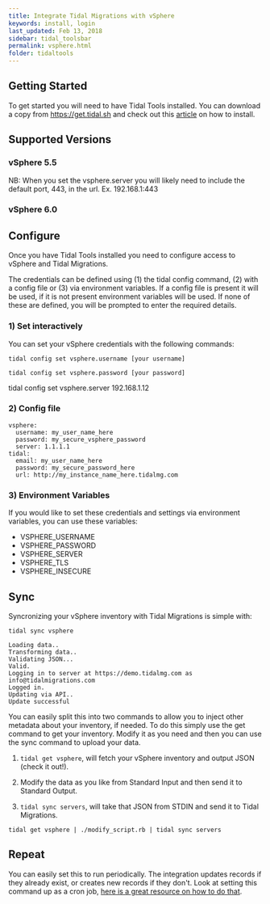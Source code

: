 ```yaml
---
title: Integrate Tidal Migrations with vSphere
keywords: install, login
last_updated: Feb 13, 2018
sidebar: tidal_toolsbar
permalink: vsphere.html
folder: tidaltools
---
```




## Getting Started
To get started you will need to have Tidal Tools installed. You can download a copy from https://get.tidal.sh and check out this [article](getstarted.html) on how to install.

 

## Supported Versions
### vSphere 5.5
NB: When you set the vsphere.server you will likely need to include the default port, 443, in the url. Ex. 192.168.1:443

### vSphere 6.0

## Configure 
Once you have Tidal Tools installed you need to configure access to vSphere and Tidal Migrations.

The credentials can be defined using (1) the tidal config command, (2) with a config file or (3) via environment variables. If a config file is present it will be used, if it is not present environment variables will be used. If none of these are defined, you will be prompted to enter the required details.

 

### 1) Set interactively

You can set your vSphere credentials with the following commands:

``` tidal config set vsphere.username [your username] ```

``` tidal config set vsphere.password [your password] ```

tidal config set vsphere.server 192.168.1.12

 

### 2) Config file

```
vsphere:
  username: my_user_name_here
  password: my_secure_vsphere_password
  server: 1.1.1.1
tidal: 
  email: my_user_name_here 
  password: my_secure_password_here 
  url: http://my_instance_name_here.tidalmg.com
``` 

### 3) Environment Variables

If you would like to set these credentials and settings via environment variables, you can use these variables:

- VSPHERE_USERNAME
- VSPHERE_PASSWORD
- VSPHERE_SERVER
- VSPHERE_TLS
- VSPHERE_INSECURE

## Sync
Syncronizing your vSphere inventory with Tidal Migrations is simple with:

`` tidal sync vsphere ``

``` 
Loading data..
Transforming data..
Validating JSON...
Valid.
Logging in to server at https://demo.tidalmg.com as info@tidalmigrations.com
Logged in.
Updating via API..
Update successful
``` 
You can easily split this into two commands to allow you to inject other metadata about your inventory, if needed. To do this simply use the get command to get your inventory. Modify it as you need and then you can use the sync command to upload your data.

1. `tidal get vsphere`, will fetch your vSphere inventory and output JSON (check it out!).

2. Modify the data as you like from Standard Input and then send it to Standard Output.

3. `tidal sync servers`, will take that JSON from STDIN and send it to Tidal Migrations.  

`` tidal get vsphere | ./modify_script.rb | tidal sync servers ``

## Repeat

You can easily set this to run periodically. The integration updates records if they already exist, or creates new records if they don't. Look at setting this command up as a cron job, [here is a great resource on how to do that](https://www.digitalocean.com/community/tutorials/how-to-use-cron-to-automate-tasks-on-a-vps).

